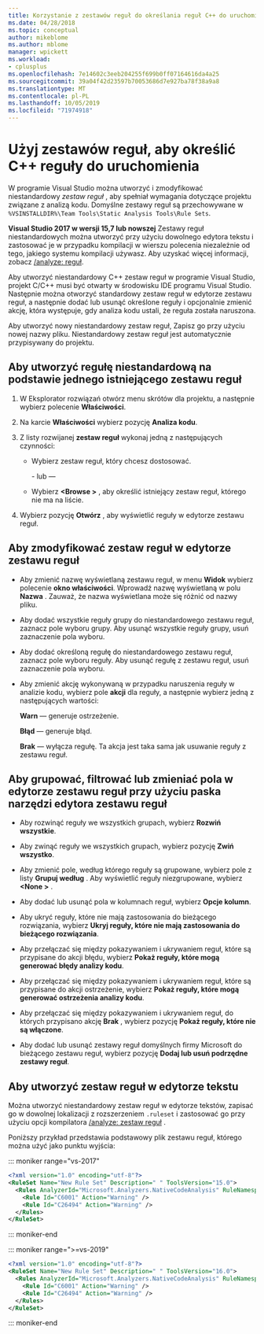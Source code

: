 ```yaml
---
title: Korzystanie z zestawów reguł do określania reguł C++ do uruchomienia
ms.date: 04/28/2018
ms.topic: conceptual
author: mikeblome
ms.author: mblome
manager: wpickett
ms.workload:
- cplusplus
ms.openlocfilehash: 7e14602c3eeb204255f699b0ff07164616da4a25
ms.sourcegitcommit: 39a04f42d23597b70053686d7e927ba78f38a9a8
ms.translationtype: MT
ms.contentlocale: pl-PL
ms.lasthandoff: 10/05/2019
ms.locfileid: "71974918"
---
```

# <a name="use-rule-sets-to-specify-the-c-rules-to-run"></a>Użyj zestawów reguł, aby określić C++ reguły do uruchomienia

W programie Visual Studio można utworzyć i zmodyfikować niestandardowy *zestaw reguł* , aby spełniał wymagania dotyczące projektu związane z analizą kodu. Domyślne zestawy reguł są przechowywane w `%VSINSTALLDIR%\Team Tools\Static Analysis Tools\Rule Sets`.

**Visual Studio 2017 w wersji 15,7 lub nowszej** Zestawy reguł niestandardowych można utworzyć przy użyciu dowolnego edytora tekstu i zastosować je w przypadku kompilacji w wierszu polecenia niezależnie od tego, jakiego systemu kompilacji używasz. Aby uzyskać więcej informacji, zobacz [/analyze: reguł](/cpp/build/reference/analyze-code-analysis).

Aby utworzyć niestandardowy C++ zestaw reguł w programie Visual Studio, projekt C/C++ musi być otwarty w środowisku IDE programu Visual Studio. Następnie można otworzyć standardowy zestaw reguł w edytorze zestawu reguł, a następnie dodać lub usunąć określone reguły i opcjonalnie zmienić akcję, która występuje, gdy analiza kodu ustali, że reguła została naruszona.

Aby utworzyć nowy niestandardowy zestaw reguł, Zapisz go przy użyciu nowej nazwy pliku. Niestandardowy zestaw reguł jest automatycznie przypisywany do projektu.

## <a name="to-create-a-custom-rule-from-a-single-existing-rule-set"></a>Aby utworzyć regułę niestandardową na podstawie jednego istniejącego zestawu reguł

1. W Eksplorator rozwiązań otwórz menu skrótów dla projektu, a następnie wybierz polecenie **Właściwości**.

2. Na karcie **Właściwości** wybierz pozycję **Analiza kodu**.

3. Z listy rozwijanej **zestaw reguł** wykonaj jedną z następujących czynności:

   - Wybierz zestaw reguł, który chcesz dostosować.

     \- lub —

   - Wybierz **\<Browse >** , aby określić istniejący zestaw reguł, którego nie ma na liście.

4. Wybierz pozycję **Otwórz** , aby wyświetlić reguły w edytorze zestawu reguł.

## <a name="to-modify-a-rule-set-in-the-rule-set-editor"></a>Aby zmodyfikować zestaw reguł w edytorze zestawu reguł

- Aby zmienić nazwę wyświetlaną zestawu reguł, w menu **Widok** wybierz polecenie **okno właściwości**. Wprowadź nazwę wyświetlaną w polu **Nazwa** . Zauważ, że nazwa wyświetlana może się różnić od nazwy pliku.

- Aby dodać wszystkie reguły grupy do niestandardowego zestawu reguł, zaznacz pole wyboru grupy. Aby usunąć wszystkie reguły grupy, usuń zaznaczenie pola wyboru.

- Aby dodać określoną regułę do niestandardowego zestawu reguł, zaznacz pole wyboru reguły. Aby usunąć regułę z zestawu reguł, usuń zaznaczenie pola wyboru.

- Aby zmienić akcję wykonywaną w przypadku naruszenia reguły w analizie kodu, wybierz pole **akcji** dla reguły, a następnie wybierz jedną z następujących wartości:

     **Warn** — generuje ostrzeżenie.

     **Błąd** — generuje błąd.

     **Brak** — wyłącza regułę. Ta akcja jest taka sama jak usuwanie reguły z zestawu reguł.

## <a name="to-group-filter-or-change-the-fields-in-the-rule-set-editor-by-using-the-rule-set-editor-toolbar"></a>Aby grupować, filtrować lub zmieniać pola w edytorze zestawu reguł przy użyciu paska narzędzi edytora zestawu reguł

- Aby rozwinąć reguły we wszystkich grupach, wybierz **Rozwiń wszystkie**.

- Aby zwinąć reguły we wszystkich grupach, wybierz pozycję **Zwiń wszystko**.

- Aby zmienić pole, według którego reguły są grupowane, wybierz pole z listy **Grupuj według** . Aby wyświetlić reguły niezgrupowane, wybierz **\<None >** .

- Aby dodać lub usunąć pola w kolumnach reguł, wybierz **Opcje kolumn**.

- Aby ukryć reguły, które nie mają zastosowania do bieżącego rozwiązania, wybierz **Ukryj reguły, które nie mają zastosowania do bieżącego rozwiązania**.

- Aby przełączać się między pokazywaniem i ukrywaniem reguł, które są przypisane do akcji błędu, wybierz **Pokaż reguły, które mogą generować błędy analizy kodu**.

- Aby przełączać się między pokazywaniem i ukrywaniem reguł, które są przypisane do akcji ostrzeżenie, wybierz **Pokaż reguły, które mogą generować ostrzeżenia analizy kodu**.

- Aby przełączać się między pokazywaniem i ukrywaniem reguł, do których przypisano akcję **Brak** , wybierz pozycję **Pokaż reguły, które nie są włączone**.

- Aby dodać lub usunąć zestawy reguł domyślnych firmy Microsoft do bieżącego zestawu reguł, wybierz pozycję **Dodaj lub usuń podrzędne zestawy reguł**.

## <a name="to-create-a-rule-set-in-a-text-editor"></a>Aby utworzyć zestaw reguł w edytorze tekstu

Można utworzyć niestandardowy zestaw reguł w edytorze tekstów, zapisać go w dowolnej lokalizacji z rozszerzeniem `.ruleset` i zastosować go przy użyciu opcji kompilatora [/analyze: zestaw reguł](/cpp/build/reference/analyze-code-analysis) .

Poniższy przykład przedstawia podstawowy plik zestawu reguł, którego można użyć jako punktu wyjścia:

::: moniker range="vs-2017"

```xml
<?xml version="1.0" encoding="utf-8"?>
<RuleSet Name="New Rule Set" Description=" " ToolsVersion="15.0">
  <Rules AnalyzerId="Microsoft.Analyzers.NativeCodeAnalysis" RuleNamespace="Microsoft.Rules.Native">
    <Rule Id="C6001" Action="Warning" />
    <Rule Id="C26494" Action="Warning" />
  </Rules>
</RuleSet>
```

::: moniker-end

::: moniker range=">=vs-2019"

```xml
<?xml version="1.0" encoding="utf-8"?>
<RuleSet Name="New Rule Set" Description=" " ToolsVersion="16.0">
  <Rules AnalyzerId="Microsoft.Analyzers.NativeCodeAnalysis" RuleNamespace="Microsoft.Rules.Native">
    <Rule Id="C6001" Action="Warning" />
    <Rule Id="C26494" Action="Warning" />
  </Rules>
</RuleSet>
```

::: moniker-end
